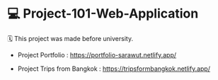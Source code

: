 # 💻 Project-101-Web-Application 
🗓 This project was made before university.
- Project Portfolio : https://portfolio-sarawut.netlify.app/

- Project Trips from Bangkok : https://tripsformbangkok.netlify.app/
